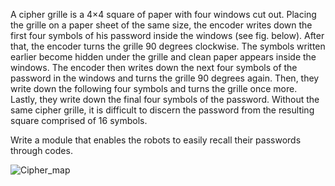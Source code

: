 A cipher grille is a 4×4 square of paper with four windows cut out.
Placing the grille on a paper sheet of the same size,
the encoder writes down the first four symbols of his password inside the windows (see fig. below).
After that, the encoder turns the grille 90 degrees clockwise.
The symbols written earlier become hidden under the grille and clean paper appears inside the windows.
The encoder then writes down the next four symbols of the password in the windows and turns the grille 90 degrees again.
Then, they write down the following four symbols and turns the grille once more.
Lastly, they write down the final four symbols of the password.
Without the same cipher grille, it is difficult to discern the password from the resulting square comprised of 16 symbols.

Write a module that enables the robots to easily recall their passwords through codes.

![Cipher_map](cipher_map.svg)

